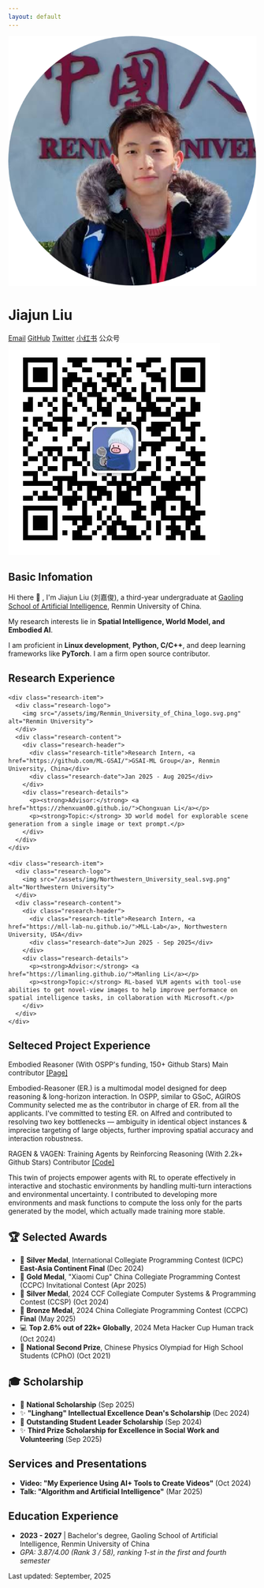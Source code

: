 ```yaml
---
layout: default
---
```


<div class="home">

  <!-- Profile Section -->
  <div class="profile">
    <div class="profile-image">
      <img src="/assets/img/1c.png" alt="Jiajun Liu">
    </div>
    <div class="profile-info">
      <h1>Jiajun Liu</h1>
      <div class="social-links">
        <a href="mailto:{{ site.email }}">Email</a>
        <a href="https://github.com/{{ site.github_username }}" target="_blank" rel="noopener noreferrer">GitHub</a>
        <a href="https://x.com/{{ site.twitter_username }}" target="_blank" rel="noopener noreferrer">Twitter</a>
        <a href="https://www.xiaohongshu.com/user/profile/64b4c359000000001f007d4f" target="_blank" rel="noopener noreferrer">小红书</a>
        <span class="wechat-link">
          公众号
          <div class="wechat-tooltip">
            <img src="/assets/img/mp_wechat.jpg" alt="WeChat QR Code">
          </div>
        </span>
      </div>
    </div>
  </div>


  <!-- About Section -->
  <div class="about">
    <h2>Basic Infomation</h2>
    <p>
      Hi there 👋 , I'm Jiajun Liu (刘嘉俊), a third-year undergraduate at <a href="http://ai.ruc.edu.cn/">Gaoling School of Artificial Intelligence</a>, Renmin University of China.
    </p>
    <p>
        My research interests lie in <strong>Spatial Intelligence, World Model, and Embodied AI</strong>.
    </p>
    <p>
      I am proficient in <strong>Linux development</strong>, <strong>Python, C/C++</strong>, and deep learning frameworks like <strong>PyTorch</strong>. I am a firm open source contributor.
    </p>
  </div>





  <!-- Research Experience Section -->
  <div class="research">
    <h2>Research Experience</h2>

    <div class="research-item">
      <div class="research-logo">
        <img src="/assets/img/Renmin_University_of_China_logo.svg.png" alt="Renmin University">
      </div>
      <div class="research-content">
        <div class="research-header">
          <div class="research-title">Research Intern, <a href="https://github.com/ML-GSAI/">GSAI-ML Group</a>, Renmin University, China</div>
          <div class="research-date">Jan 2025 - Aug 2025</div>
        </div>
        <div class="research-details">
          <p><strong>Advisor:</strong> <a href="https://zhenxuan00.github.io/">Chongxuan Li</a></p>
          <p><strong>Topic:</strong> 3D world model for explorable scene generation from a single image or text prompt.</p>
        </div>
      </div>
    </div>
    
    <div class="research-item">
      <div class="research-logo">
        <img src="/assets/img/Northwestern_University_seal.svg.png" alt="Northwestern University">
      </div>
      <div class="research-content">
        <div class="research-header">
          <div class="research-title">Research Intern, <a href="https://mll-lab-nu.github.io/">MLL-Lab</a>, Northwestern University, USA</div>
          <div class="research-date">Jun 2025 - Sep 2025</div>
        </div>
        <div class="research-details">
          <p><strong>Advisor:</strong> <a href="https://limanling.github.io/">Manling Li</a></p>
          <p><strong>Topic:</strong> RL-based VLM agents with tool-use abilities to get novel-view images to help improve performance on spatial intelligence tasks, in collaboration with Microsoft.</p>
        </div>
      </div>
    </div>
  </div>




  <!-- Project Experience Section -->
<h2>Selteced Project Experience</h2>
  <div class="projects">
    <div class="project-item">
      <p class="project-title">
        Embodied Reasoner (With OSPP's funding, 150+ Github Stars) <span>Main contributor</span>
        <a href="https://summer-ospp.ac.cn/org/prodetail/251760142?lang=zh&list=pro" class="project-links">[Page]</a>
      </p>
      <p class="project-description">
        Embodied-Reasoner (ER.) is a multimodal model designed for deep reasoning & long-horizon interaction. In OSPP, similar to GSoC, AGIROS Community selected me as the contributor in charge of ER. from all the applicants. I've committed to testing ER. on Alfred and contributed to resolving two key bottlenecks — ambiguity in identical object instances & imprecise targeting of large objects, further improving spatial accuracy and interaction robustness.
      </p>
    </div>
    <div class="project-item">
      <p class="project-title">
        RAGEN & VAGEN: Training Agents by Reinforcing Reasoning (With 2.2k+ Github Stars) <span>Contributor</span>
        <a href="https://github.com/RAGEN-AI/RAGEN" class="project-links">[Code]</a>
      </p>
      <p class="project-description">
       This twin of projects empower agents with RL to operate effectively in interactive and stochastic environments by handling multi-turn interactions and environmental uncertainty. I contributed to developing more environments and mask functions to compute the loss only for the parts generated by the model, which actually made training more stable.
      </p>
    </div>
  </div>




  <!-- Awards Section -->
  <div class="awards">
    <h2>🏆 Selected Awards</h2>
    <ul>
      <li>🥈 <strong>Silver Medal</strong>, International Collegiate Programming Contest (ICPC) <strong>East-Asia Continent Final</strong> (Dec 2024)</li>
      <li>🥇 <strong>Gold Medal</strong>, "Xiaomi Cup" China Collegiate Programming Contest (CCPC) Invitational Contest (Apr 2025)</li>
      <li>🥈 <strong>Silver Medal</strong>, 2024 CCF Collegiate Computer Systems & Programming Contest (CCSP) (Oct 2024)</li>
      <li>🥉 <strong>Bronze Medal</strong>, 2024 China Collegiate Programming Contest (CCPC) <strong>Final</strong> (May 2025)</li>
      <li>💻 <strong>Top 2.6% out of 22k+ Globally</strong>, 2024 Meta Hacker Cup Human track (Oct 2024)</li>
      <li>🏅 <strong>National Second Prize</strong>, Chinese Physics Olympiad for High School Students (CPhO) (Oct 2021)</li>
    </ul>
  </div>

  <!-- Scholarship Section -->
  <div class="scholarship">
    <h2>🎓 Scholarship</h2>
    <ul>
      <li>🌟 <strong>National Scholarship</strong> (Sep 2025)</li>
      <li>✨ <strong>"Linghang" Intellectual Excellence Dean's Scholarship</strong> (Dec 2024)</li>
      <li>🌟 <strong>Outstanding Student Leader Scholarship</strong> (Sep 2024)</li>
      <li>✨ <strong>Third Prize Scholarship for Excellence in Social Work and Volunteering</strong> (Sep 2025)</li>
    </ul>
  </div>



  <!-- Services and Presentations Section -->
  <div class="services">
    <h2>Services and Presentations</h2>
    <ul>
      <li><strong>Video: "My Experience Using AI+ Tools to Create Videos"</strong> (Oct 2024)</li>
      <li><strong>Talk: "Algorithm and Artificial Intelligence"</strong> (Mar 2025)</li>
    </ul>
  </div>

  <!-- Education Section -->
  <div class="education">
    <h2>Education Experience</h2>
    <ul>
       <li><strong>2023 - 2027</strong> | Bachelor's degree, Gaoling School of Artificial Intelligence, Renmin University of China</li>
       <li><em>GPA: 3.87/4.00 (Rank 3 / 58), ranking 1-st in the first and fourth semester</em></li>
    </ul>
  </div>


  <!-- Last Modified Time -->
  <div class="last-modified">
    <p>Last updated: September, 2025</p>
  </div>

</div> 
